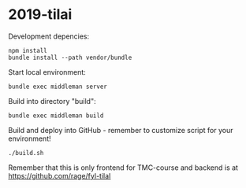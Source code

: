 # 2019-tilai

Development depencies:
```
npm install
bundle install --path vendor/bundle
```

Start local environment:
```
bundle exec middleman server
```

Build into directory "build":
```
bundle exec middleman build
```

Build and deploy into GitHub - remember to customize script for your environment!
```
./build.sh 
```



Remember that this is only frontend for TMC-course and backend is at https://github.com/rage/fyl-tilaI
